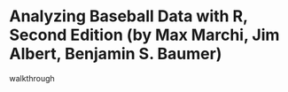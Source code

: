# **Analyzing Baseball Data with R, Second Edition** (by Max Marchi, Jim Albert, Benjamin S. Baumer)
walkthrough
